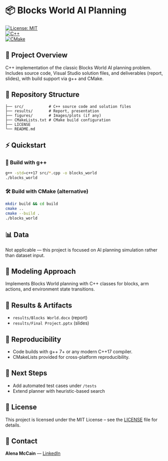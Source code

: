 # 📦 Blocks World AI Planning  

[![License: MIT](https://img.shields.io/badge/License-MIT-yellow.svg)](LICENSE)  
[![C++](https://img.shields.io/badge/C++-17-blue)]()  
[![CMake](https://img.shields.io/badge/Build-CMake-green)]()  

## 📖 Project Overview  
C++ implementation of the classic Blocks World AI planning problem. 
Includes source code, Visual Studio solution files, and deliverables (report, slides), with build support via g++ and CMake.  

## 📂 Repository Structure  
```
├── src/           # C++ source code and solution files  
├── results/       # Report, presentation  
├── figures/       # Images/plots (if any)  
├── CMakeLists.txt # CMake build configuration  
├── LICENSE  
└── README.md  
```  

## ⚡ Quickstart  

### 🔧 Build with g++  
```bash
g++ -std=c++17 src/*.cpp -o blocks_world
./blocks_world
```

### 🛠 Build with CMake (alternative)  
```bash
mkdir build && cd build
cmake ..
cmake --build .
./blocks_world
```

## 📊 Data  
Not applicable — this project is focused on AI planning simulation rather than dataset input.  

## 🧠 Modeling Approach  
Implements Blocks World planning with C++ classes for blocks, arm actions, and environment state transitions.  

## 🎯 Results & Artifacts  
- `results/Blocks World.docx` (report)  
- `results/Final Project.pptx` (slides)  

## 🔁 Reproducibility  
- Code builds with g++ 7+ or any modern C++17 compiler.  
- CMakeLists provided for cross-platform reproducibility.  

## 🚀 Next Steps  
- Add automated test cases under `/tests`  
- Extend planner with heuristic-based search  

## 📜 License  
This project is licensed under the MIT License – see the [LICENSE](LICENSE) file for details.  

## 👤 Contact  
**Alena McCain** — [LinkedIn](https://www.linkedin.com/in/alena-mccain-815a09136)  
